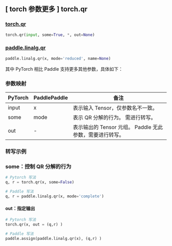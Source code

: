 ## [ torch 参数更多 ] torch.qr

### [torch.qr](https://pytorch.org/docs/1.13/generated/torch.qr.html#torch.qr)

```python
torch.qr(input, some=True, *, out=None)
```

### [paddle.linalg.qr](https://www.paddlepaddle.org.cn/documentation/docs/zh/api/paddle/linalg/qr_cn.html#qr)

```python
paddle.linalg.qr(x, mode='reduced', name=None)
```

其中 PyTorch 相比 Paddle 支持更多其他参数，具体如下：

### 参数映射
| PyTorch       | PaddlePaddle | 备注                                                   |
| ------------- | ------------ | ------------------------------------------------------ |
| input          | x            | 表示输入 Tensor，仅参数名不一致。                           |
| some          | mode            | 表示 QR 分解的行为。 需进行转写。                        |
| out          | -            | 表示输出的 Tensor 元组。 Paddle 无此参数，需要进行转写。                           |

### 转写示例
### some：控制 QR 分解的行为
```python
# Pytorch 写法
q, r = torch.qr(x, some=False)

# Paddle 写法
q, r = paddle.linalg.qr(x, mode='complete')
```

#### out：指定输出
```python
# Pytorch 写法
torch.qr(x, out = (q,r) )

# Paddle 写法
paddle.assign(paddle.linalg.qr(x), (q,r) )
```
